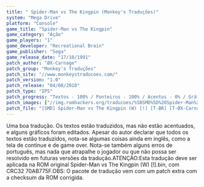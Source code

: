 ```yaml
---
title: " Spider-Man vs The Kingpin (Monkey's Traduções)"
system: "Mega Drive"
platform: "Console"
game_title: "Spider-Man vs The Kingpin"
game_category: "Ação"
game_players: "1"
game_developer: "Recreational Brain"
game_publisher: "Sega"
game_release_date: "17/10/1991"
patch_author: "ØX-Carnage"
patch_group: "Monkey's Traduções"
patch_site: "//www.monkeystraducoes.com/"
patch_version: "1.0"
patch_release: "04/08/2010"
patch_type: "IPS"
patch_progress: "Textos - 100% / Ponteiros - 100% / Acentos - 0% / Gráficos - 15% / Menus - 100%"
patch_images: ["//img.romhackers.org/traducoes/%5BSMD%5D%20Spider-Man%20vs%20The%20Kingpin%20-%20Monkey's%20Tradu%C3%A7%C3%B5es%20-%201.png","//img.romhackers.org/traducoes/%5BSMD%5D%20Spider-Man%20vs%20The%20Kingpin%20-%20Monkey's%20Tradu%C3%A7%C3%B5es%20-%202.png","//img.romhackers.org/traducoes/%5BSMD%5D%20Spider-Man%20vs%20The%20Kingpin%20-%20Monkey's%20Tradu%C3%A7%C3%B5es%20-%203.png"]
patch_file: "[SMD] Spider-Man vs The Kingpin (W) [!] [T-BR] [T-ØX-Carnage G-Monkey's Traduções] [V-1.0 A-2010].rar"
---
```

Uma boa tradução. Os textos estão traduzidos, mas não estão acentuados, e alguns gráficos foram editados. Apesar do autor declarar que todos os textos estão traduzidos, nota-se algumas coisas ainda em inglês, como a tela de continue e de game over. Nota-se também alguns erros de português, mas nada que atrapalhe o jogador ou que não possa ser resolvido em futuras versões da tradução.ATENÇÃO:Esta tradução deve ser aplicada na ROM original Spider-Man vs The Kingpin (W) [!].bin, com CRC32 70AB775F.OBS: O pacote de tradução vem com um patch extra com a checksum da ROM corrigida.